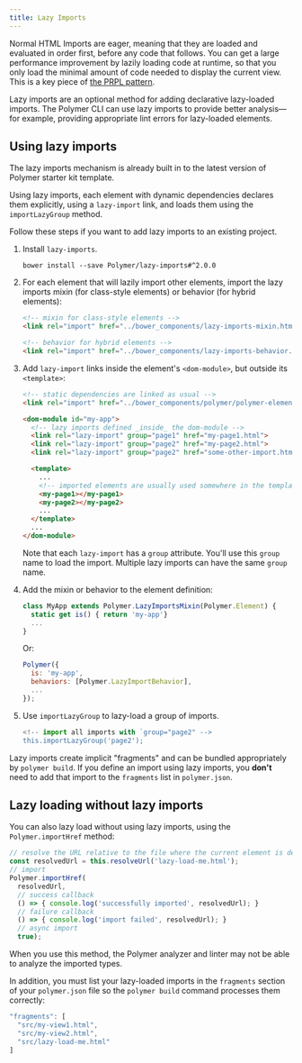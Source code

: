 ```yaml
---
title: Lazy Imports
---
```


<!-- toc -->

Normal HTML Imports are eager, meaning that they are loaded and evaluated in
order first, before any code that follows. You can get a large performance
improvement by lazily loading code at runtime, so that you only load the
minimal amount of code needed to display the current view. This is a key piece
of [the PRPL pattern](/2.0/toolbox/prpl).


Lazy imports are an optional method for adding declarative lazy-loaded imports. The Polymer CLI
can use lazy imports to provide better analysis—for example, providing appropriate lint errors for
lazy-loaded elements.

## Using lazy imports

The lazy imports mechanism is already built in to the latest version of Polymer starter kit
template.

Using lazy imports, each element with dynamic dependencies declares them explicitly, using a
`lazy-import` link, and loads them using the `importLazyGroup` method.

Follow these steps if you want to add lazy imports to an existing project.

1.  Install `lazy-imports`.

        bower install --save Polymer/lazy-imports#^2.0.0

2.  For each element that will lazily import other elements, import the lazy imports mixin (for
    class-style elements) or behavior (for hybrid elements):

    ```html
    <!-- mixin for class-style elements -->
    <link rel="import" href="../bower_components/lazy-imports-mixin.html">
    ```

    ```html
    <!-- behavior for hybrid elements -->
    <link rel="import" href="../bower_components/lazy-imports-behavior.html">
    ```


3.  Add `lazy-import` links inside the element's `<dom-module>`, but outside its
    `<template>`:

    ```html
    <!-- static dependencies are linked as usual -->
    <link rel="import" href="../bower_components/polymer/polymer-element.html">

    <dom-module id="my-app">
      <!-- lazy imports defined _inside_ the dom-module -->
      <link rel="lazy-import" group="page1" href="my-page1.html">
      <link rel="lazy-import" group="page2" href="my-page2.html">
      <link rel="lazy-import" group="page2" href="some-other-import.html">

      <template>
        ...
        <!-- imported elements are usually used somewhere in the template -->
        <my-page1></my-page1>
        <my-page2></my-page2>
        ...
      </template>
      ...
    </dom-module>
    ```

    Note that each `lazy-import` has a `group` attribute. You'll use this `group` name to load
    the import. Multiple lazy imports can have the same `group` name.

4.  Add the mixin or behavior to the element definition:

    ```js
    class MyApp extends Polymer.LazyImportsMixin(Polymer.Element) {
      static get is() { return 'my-app'}
      ...
    }
    ```

    Or:

    ```js
    Polymer({
      is: 'my-app',
      behaviors: [Polymer.LazyImportBehavior],
      ...
    });
    ```

5.  Use `importLazyGroup` to lazy-load a group of imports.

    ```js
    <!-- import all imports with `group="page2" -->
    this.importLazyGroup('page2');
    ```

Lazy imports create implicit "fragments" and can be bundled appropriately by `polymer build`. If you
define an import using lazy imports, you **don't** need to add that import to the `fragments` list
in `polymer.json`.

## Lazy loading without lazy imports

You can also lazy load without using lazy imports, using the `Polymer.importHref` method:

```js
// resolve the URL relative to the file where the current element is defined
const resolvedUrl = this.resolveUrl('lazy-load-me.html');
// import
Polymer.importHref(
  resolvedUrl,
  // success callback
  () => { console.log('successfully imported', resolvedUrl); }
  // failure callback
  () => { console.log('import failed', resolvedUrl); }
  // async import
  true);
```

When you use this method, the Polymer analyzer and linter may not be able to analyze the imported
types.

In addition, you must list your lazy-loaded imports in the `fragments` section of your `polymer.json`
file so the `polymer build` command processes them correctly:

```js
"fragments": [
  "src/my-view1.html",
  "src/my-view2.html",
  "src/lazy-load-me.html"
]
```


